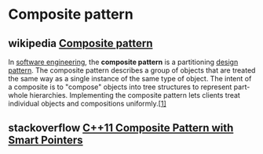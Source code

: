 # Composite pattern



## wikipedia [Composite pattern](https://en.wikipedia.org/wiki/Composite_pattern)

In [software engineering](https://en.wikipedia.org/wiki/Software_engineering), the **composite pattern** is a partitioning [design pattern](https://en.wikipedia.org/wiki/Design_pattern_(computer_science)). The composite pattern describes a group of objects that are treated the same way as a single instance of the same type of object. The intent of a composite is to "compose" objects into tree structures to represent part-whole hierarchies. Implementing the composite pattern lets clients treat individual objects and compositions uniformly.[[1\]](https://en.wikipedia.org/wiki/Composite_pattern#cite_note-GangOfFour-1)

## stackoverflow [C++11 Composite Pattern with Smart Pointers](https://stackoverflow.com/questions/16924638/c11-composite-pattern-with-smart-pointers)